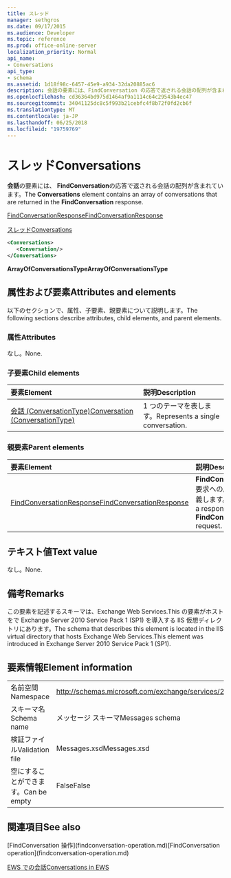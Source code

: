 ```yaml
---
title: スレッド
manager: sethgros
ms.date: 09/17/2015
ms.audience: Developer
ms.topic: reference
ms.prod: office-online-server
localization_priority: Normal
api_name:
- Conversations
api_type:
- schema
ms.assetid: 1d18f98c-6457-45e9-a934-32da20885ac6
description: 会話の要素には、FindConversation の応答で返される会話の配列が含まれています。
ms.openlocfilehash: cd36364bd975d1464af9a1114c64c29543b4ec47
ms.sourcegitcommit: 34041125dc8c5f993b21cebfc4f8b72f0fd2cb6f
ms.translationtype: MT
ms.contentlocale: ja-JP
ms.lasthandoff: 06/25/2018
ms.locfileid: "19759769"
---
```

# <a name="conversations"></a><span data-ttu-id="dd13d-103">スレッド</span><span class="sxs-lookup"><span data-stu-id="dd13d-103">Conversations</span></span>

<span data-ttu-id="dd13d-104">**会話**の要素には、 **FindConversation**の応答で返される会話の配列が含まれています。</span><span class="sxs-lookup"><span data-stu-id="dd13d-104">The **Conversations** element contains an array of conversations that are returned in the **FindConversation** response.</span></span> 
  
[<span data-ttu-id="dd13d-105">FindConversationResponse</span><span class="sxs-lookup"><span data-stu-id="dd13d-105">FindConversationResponse</span></span>](findconversationresponse.md)
  
[<span data-ttu-id="dd13d-106">スレッド</span><span class="sxs-lookup"><span data-stu-id="dd13d-106">Conversations</span></span>](conversations-ex15websvcsotherref.md)
  
```xml
<Conversations>
   <Conversation/>
</Conversations>
```

 <span data-ttu-id="dd13d-107">**ArrayOfConversationsType**</span><span class="sxs-lookup"><span data-stu-id="dd13d-107">**ArrayOfConversationsType**</span></span>
## <a name="attributes-and-elements"></a><span data-ttu-id="dd13d-108">属性および要素</span><span class="sxs-lookup"><span data-stu-id="dd13d-108">Attributes and elements</span></span>

<span data-ttu-id="dd13d-109">以下のセクションで、属性、子要素、親要素について説明します。</span><span class="sxs-lookup"><span data-stu-id="dd13d-109">The following sections describe attributes, child elements, and parent elements.</span></span>
  
### <a name="attributes"></a><span data-ttu-id="dd13d-110">属性</span><span class="sxs-lookup"><span data-stu-id="dd13d-110">Attributes</span></span>

<span data-ttu-id="dd13d-111">なし。</span><span class="sxs-lookup"><span data-stu-id="dd13d-111">None.</span></span>
  
### <a name="child-elements"></a><span data-ttu-id="dd13d-112">子要素</span><span class="sxs-lookup"><span data-stu-id="dd13d-112">Child elements</span></span>

|<span data-ttu-id="dd13d-113">**要素**</span><span class="sxs-lookup"><span data-stu-id="dd13d-113">**Element**</span></span>|<span data-ttu-id="dd13d-114">**説明**</span><span class="sxs-lookup"><span data-stu-id="dd13d-114">**Description**</span></span>|
|:-----|:-----|
|[<span data-ttu-id="dd13d-115">会話 (ConversationType)</span><span class="sxs-lookup"><span data-stu-id="dd13d-115">Conversation (ConversationType)</span></span>](conversation-conversationtype.md) <br/> |<span data-ttu-id="dd13d-116">1 つのテーマを表します。</span><span class="sxs-lookup"><span data-stu-id="dd13d-116">Represents a single conversation.</span></span>  <br/> |
   
### <a name="parent-elements"></a><span data-ttu-id="dd13d-117">親要素</span><span class="sxs-lookup"><span data-stu-id="dd13d-117">Parent elements</span></span>

|<span data-ttu-id="dd13d-118">**要素**</span><span class="sxs-lookup"><span data-stu-id="dd13d-118">**Element**</span></span>|<span data-ttu-id="dd13d-119">**説明**</span><span class="sxs-lookup"><span data-stu-id="dd13d-119">**Description**</span></span>|
|:-----|:-----|
|[<span data-ttu-id="dd13d-120">FindConversationResponse</span><span class="sxs-lookup"><span data-stu-id="dd13d-120">FindConversationResponse</span></span>](findconversationresponse.md) <br/> |<span data-ttu-id="dd13d-121">**FindConversation**要求への応答を定義します。</span><span class="sxs-lookup"><span data-stu-id="dd13d-121">Defines a response to a **FindConversation** request.</span></span>  <br/> |
   
## <a name="text-value"></a><span data-ttu-id="dd13d-122">テキスト値</span><span class="sxs-lookup"><span data-stu-id="dd13d-122">Text value</span></span>

<span data-ttu-id="dd13d-123">なし。</span><span class="sxs-lookup"><span data-stu-id="dd13d-123">None.</span></span>
  
## <a name="remarks"></a><span data-ttu-id="dd13d-124">備考</span><span class="sxs-lookup"><span data-stu-id="dd13d-124">Remarks</span></span>

<span data-ttu-id="dd13d-125">この要素を記述するスキーマは、Exchange Web Services.This の要素がホストをで Exchange Server 2010 Service Pack 1 (SP1) を導入する IIS 仮想ディレクトリにあります。</span><span class="sxs-lookup"><span data-stu-id="dd13d-125">The schema that describes this element is located in the IIS virtual directory that hosts Exchange Web Services.This element was introduced in Exchange Server 2010 Service Pack 1 (SP1).</span></span>
  
## <a name="element-information"></a><span data-ttu-id="dd13d-126">要素情報</span><span class="sxs-lookup"><span data-stu-id="dd13d-126">Element information</span></span>

|||
|:-----|:-----|
|<span data-ttu-id="dd13d-127">名前空間</span><span class="sxs-lookup"><span data-stu-id="dd13d-127">Namespace</span></span>  <br/> |http://schemas.microsoft.com/exchange/services/2006/messages  <br/> |
|<span data-ttu-id="dd13d-128">スキーマ名</span><span class="sxs-lookup"><span data-stu-id="dd13d-128">Schema name</span></span>  <br/> |<span data-ttu-id="dd13d-129">メッセージ スキーマ</span><span class="sxs-lookup"><span data-stu-id="dd13d-129">Messages schema</span></span>  <br/> |
|<span data-ttu-id="dd13d-130">検証ファイル</span><span class="sxs-lookup"><span data-stu-id="dd13d-130">Validation file</span></span>  <br/> |<span data-ttu-id="dd13d-131">Messages.xsd</span><span class="sxs-lookup"><span data-stu-id="dd13d-131">Messages.xsd</span></span>  <br/> |
|<span data-ttu-id="dd13d-132">空にすることができます。</span><span class="sxs-lookup"><span data-stu-id="dd13d-132">Can be empty</span></span>  <br/> |<span data-ttu-id="dd13d-133">False</span><span class="sxs-lookup"><span data-stu-id="dd13d-133">False</span></span>  <br/> |
   
## <a name="see-also"></a><span data-ttu-id="dd13d-134">関連項目</span><span class="sxs-lookup"><span data-stu-id="dd13d-134">See also</span></span>



<span data-ttu-id="dd13d-135">
  [FindConversation 操作](findconversation-operation.md)</span><span class="sxs-lookup"><span data-stu-id="dd13d-135">[FindConversation operation](findconversation-operation.md)</span></span>


[<span data-ttu-id="dd13d-136">EWS での会話</span><span class="sxs-lookup"><span data-stu-id="dd13d-136">Conversations in EWS</span></span>](http://msdn.microsoft.com/library/91e64629-db6c-4c94-9dcb-d386232e8467%28Office.15%29.aspx)


